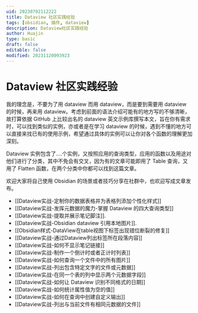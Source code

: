```yaml
---
uid: 20230702112222
title: Dataview 社区实践经验
tags: [obsidian, 插件, dataview]
description: Dataview社区实践经验
author: Huajin
type: basic
draft: false
editable: false
modified: 20231120093923
---
```


# Dataview 社区实践经验

我的理念是，不要为了用 dataview 而用 dataview，而是要到需要用 dataview 的时候，再来用 dataview。考虑到前面的语法介绍可能有的地方写的不够清晰，故打算依据 GitHub 上比较出名的 dataview 英文示例库撰写本文，旨在你有需求时，可以找到类似的实例，亦或者是在学习 dataview 的时候，遇到不懂的地方可以直接来找已有的使用示例，希望通过具体的实例可以让你对各个函数的理解更加深刻。

Dataview 实例包含了....个实例，又按照应用的查询类型，应用的函数以及用途对他们进行了分类，其中不免会有交叉，因为有的文章可能即用了 Table 查询，又用了 Flatten 函数，在两个分类中你都可以找到这篇文章。

欢迎大家将自己使用 Obsidian 的场景或者技巧分享在社群中，也欢迎写成文章发布。

- [[Dataview实战-定制你的数据表格并为表格列添加个性化样式]]
- [[Dataview实战-发挥元数据的魔力-掌握 Dataview 的四大查询类型]]
- [[Dataview实战-提取并展示笔记脚注]].
- [[Dataview实战-Obsidian dataview 引用本地图片]].
- [[Obsidian样式-DataView在table视图下标签出现错位断裂的修复]]
- [[Dataview实战-通过Dataview列出标签所在段落内容]]
- [[Dataview实战-如何不显示笔记链接]]
- [[Dataview实战-制作一个倒计时或者正计时列表]]
- [[Dataview实战-如何查询一个文件中的所有图片]]
- [[Dataview实战-列出包含特定文字的文件或元数据]]
- [[Dataview实战-在同一个表的列中显示两个元数据字段]]
- [[Dataview实战-如何让 Dataview 识别不同格式的日期]]
- [[Dataview实战-如何统计属性值为空的值]]
- [[Dataview实战-如何在查询中创建自定义输出]]
- [[Dataview实战-列出与当前文件有相同元数据的文件]]